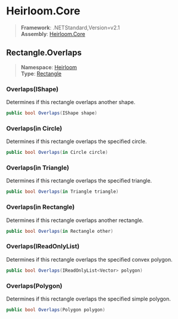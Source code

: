 # Heirloom.Core

> **Framework**: .NETStandard,Version=v2.1  
> **Assembly**: [Heirloom.Core][0]  

## Rectangle.Overlaps

> **Namespace**: [Heirloom][0]  
> **Type**: [Rectangle][1]  

### Overlaps(IShape)

Determines if this rectangle overlaps another shape.

```cs
public bool Overlaps(IShape shape)
```

### Overlaps(in Circle)

Determines if this rectangle overlaps the specified circle.

```cs
public bool Overlaps(in Circle circle)
```

### Overlaps(in Triangle)

Determines if this rectangle overlaps the specified triangle.

```cs
public bool Overlaps(in Triangle triangle)
```

### Overlaps(in Rectangle)

Determines if this rectangle overlaps another rectangle.

```cs
public bool Overlaps(in Rectangle other)
```

### Overlaps(IReadOnlyList<Vector>)

Determines if this rectangle overlaps the specified convex polygon.

```cs
public bool Overlaps(IReadOnlyList<Vector> polygon)
```

### Overlaps(Polygon)

Determines if this rectangle overlaps the specified simple polygon.

```cs
public bool Overlaps(Polygon polygon)
```

[0]: ../../../Heirloom.Core.md
[1]: ../Rectangle.md
